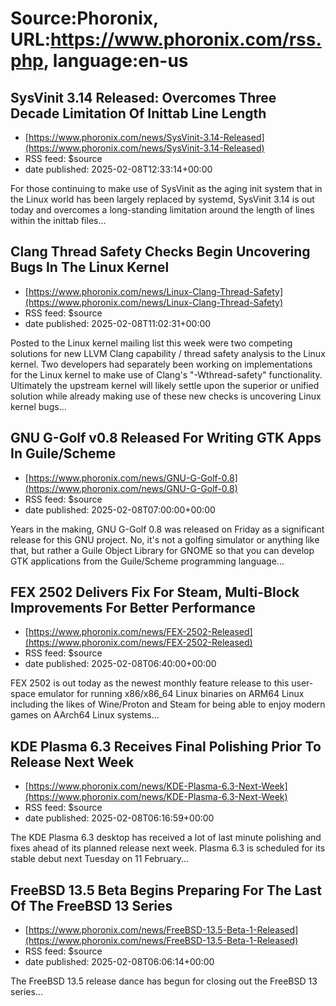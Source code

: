 # Source:Phoronix, URL:https://www.phoronix.com/rss.php, language:en-us

## SysVinit 3.14 Released: Overcomes Three Decade Limitation Of Inittab Line Length
 - [https://www.phoronix.com/news/SysVinit-3.14-Released](https://www.phoronix.com/news/SysVinit-3.14-Released)
 - RSS feed: $source
 - date published: 2025-02-08T12:33:14+00:00

For those continuing to make use of SysVinit as the aging init system that in the Linux world has been largely replaced by systemd, SysVinit 3.14 is out today and overcomes a long-standing limitation around the length of lines within the inittab files...

## Clang Thread Safety Checks Begin Uncovering Bugs In The Linux Kernel
 - [https://www.phoronix.com/news/Linux-Clang-Thread-Safety](https://www.phoronix.com/news/Linux-Clang-Thread-Safety)
 - RSS feed: $source
 - date published: 2025-02-08T11:02:31+00:00

Posted to the Linux kernel mailing list this week were two competing solutions for new LLVM Clang capability / thread safety analysis to the Linux kernel. Two developers had separately been working on implementations for the Linux kernel to make use of Clang's "-Wthread-safety" functionality. Ultimately the upstream kernel will likely settle upon the superior or unified solution while already making use of these new checks is uncovering Linux kernel bugs...

## GNU G-Golf v0.8 Released For Writing GTK Apps In Guile/Scheme
 - [https://www.phoronix.com/news/GNU-G-Golf-0.8](https://www.phoronix.com/news/GNU-G-Golf-0.8)
 - RSS feed: $source
 - date published: 2025-02-08T07:00:00+00:00

Years in the making, GNU G-Golf 0.8 was released on Friday as a significant release for this GNU project. No, it's not a golfing simulator or anything like that, but rather a Guile Object Library for GNOME so that you can develop GTK applications from the Guile/Scheme programming language...

## FEX 2502 Delivers Fix For Steam, Multi-Block Improvements For Better Performance
 - [https://www.phoronix.com/news/FEX-2502-Released](https://www.phoronix.com/news/FEX-2502-Released)
 - RSS feed: $source
 - date published: 2025-02-08T06:40:00+00:00

FEX 2502 is out today as the newest monthly feature release to this user-space emulator for running x86/x86_64 Linux binaries on ARM64 Linux including the likes of Wine/Proton and Steam for being able to enjoy modern games on AArch64 Linux systems...

## KDE Plasma 6.3 Receives Final Polishing Prior To Release Next Week
 - [https://www.phoronix.com/news/KDE-Plasma-6.3-Next-Week](https://www.phoronix.com/news/KDE-Plasma-6.3-Next-Week)
 - RSS feed: $source
 - date published: 2025-02-08T06:16:59+00:00

The KDE Plasma 6.3 desktop has received a lot of last minute polishing and fixes ahead of its planned release next week. Plasma 6.3 is scheduled for its stable debut next Tuesday on 11 February...

## FreeBSD 13.5 Beta Begins Preparing For The Last Of The FreeBSD 13 Series
 - [https://www.phoronix.com/news/FreeBSD-13.5-Beta-1-Released](https://www.phoronix.com/news/FreeBSD-13.5-Beta-1-Released)
 - RSS feed: $source
 - date published: 2025-02-08T06:06:14+00:00

The FreeBSD 13.5 release dance has begun for closing out the FreeBSD 13 series...

